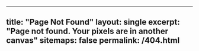 ---
title: "Page Not Found"
layout: single
excerpt: "Page not found. Your pixels are in another canvas"
sitemaps: false
permalink: /404.html
----
